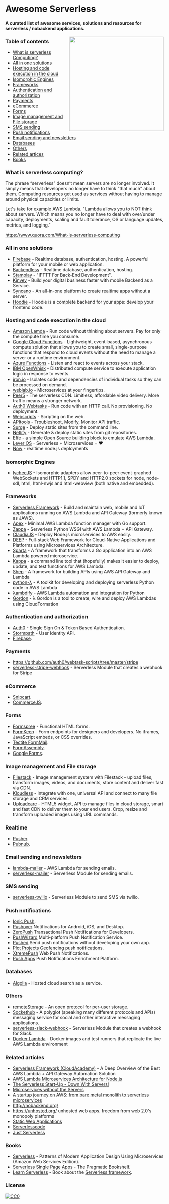 # Awesome Serverless
#### A curated list of awesome services, solutions and resources for serverless / nobackend applications.
<img src="http://oi66.tinypic.com/jggm6f.jpg" align="right" height=300>

### Table of contents

- [What is serverless Computing?](#what-is-serverless-computing)
- [All in one solutions](#all-in-one-solutions)
- [Hosting and code execution in the cloud](#hosting-and-code-execution-in-the-cloud)
- [Isomorphic Engines](#isomorphic-engines)
- [Frameworks](#frameworks)
- [Authentication and authorization](#authentication-and-authorization)
- [Payments](#payments)
- [eCommerce](#ecommerce)
- [Forms](#forms)
- [Image management and File storage](#image-management-and-file-storage)
- [SMS sending](#sms-sensing)
- [Push notifications](#push-notifications)
- [Email sending and newsletters](#email-sending-and-newsletters)
- [Databases](#databases)
- [Others](#others)
- [Related artices](#related-articles)
- [Books](#books)


### What is serverless computing?

The phrase “serverless” doesn’t mean servers are no longer involved. It simply means that developers no longer have to think "that much" about them. Computing resources get used as services without having to manage around physical capacities or limits.

Let's take for example AWS Lambda. "Lambda allows you to NOT think about servers. Which means you no longer have to deal with over/under capacity, deployments, scaling and fault tolerance, OS or language updates, metrics, and logging."

https://www.quora.com/What-is-serverless-computing

### All in one solutions
* [Firebase](https://www.firebase.com/) - Realtime database, authentication, hosting. A powerful platform for your mobile or web application.
* [Backendless](https://backendless.com/) - Realtime database, authentication, hosting.
* [Stamplay](https://stamplay.com/) - "IFTTT For Back-End Development".
* [Kinvey](http://www.kinvey.com/) - Build your digital business faster with mobile Backend as a Service.
* [Syncano](https://syncano.io/) - An all-in-one platform to create realtime apps without a server.
* [Hoodie](http://hood.ie/) - Hoodie is a complete backend for your apps: develop your frontend code.

### Hosting and code execution in the cloud
* [Amazon Lamda](https://aws.amazon.com/lambda/) - Run code without thinking about servers. Pay for only the compute time you consume.
* [Google Cloud Functions](https://cloud.google.com/functions/docs) - Lightweight, event-based, asynchronous compute solution that allows you to create small, single-purpose functions that respond to cloud events without the need to manage a server or a runtime environment.
* [Azure Functions](https://azure.microsoft.com/en-us/services/functions/) - Listen and react to events across your stack.
* [IBM OpenWhisk](https://developer.ibm.com/openwhisk/) - Distributed compute service to execute application logic in response to events.
* [iron.io](https://www.iron.io/platform/ironworker/) - Isolates code and dependencies of individual tasks so they can be processed on demand.
* [weblab.io](https://weblab.io/) - Microservices at your fingertips.
* [Peer5](https://www.peer5.com/) - The serverless CDN. Limitless, affordable video delivery. More traffic means a stronger network.
* [Auth0 Webtasks](https://webtask.io/) - Run code with an HTTP call. No provisioning. No deployment.
* [Webscripts](https://www.webscript.io/) - Scripting on the web.
* [APItools](https://www.apitools.com/) - Troubleshoot, Modify, Monitor API traffic.
* [Surge](http://surge.sh/) - Deploy static sites from the command line.
* [Netlify](https://netlify.com/) - Generate & deploy static sites from git repositories.
* [Effe](https://github.com/siscia/effe) - a simple Open Source building block to emulate AWS Lambda.
* [Lever OS](https://github.com/leveros/leveros) - Serverless + Microservices = ♥
* [Now](https://zeit.co/now) - realtime node.js deployments

### Isomorphic Engines
* [lycheeJS](http://lycheejs.org) - Isomorphic adapters allow peer-to-peer event-graphed WebSockets and HTTP1.1, SPDY and HTTP2.0 sockets for node, node-sdl, html, html-nwjs and html-webview (both native and embedded).

### Frameworks
* [Serverless Framework](http://www.serverless.com/) - Build and maintain web, mobile and IoT applications running on AWS Lambda and API Gateway (formerly known as JAWS).
* [Apex](http://apex.run/) - Minimal AWS Lambda function manager with Go support.
* [Zappa](https://github.com/Miserlou/Zappa) - Serverless Python WSGI with AWS Lambda + API Gateway.
* [ClaudiaJS](https://github.com/claudiajs/claudia/) - Deploy Node.js microservices to AWS easily.
* [DEEP](https://github.com/MitocGroup/deep-framework) - Full-stack Web Framework for Cloud-Native Applications and Platforms using Microservices Architecture.
* [Sparta](http://gosparta.io/) - A framework that transforms a Go application into an AWS Lambda powered microservice.
* [Kappa](https://github.com/garnaat/kappa) - a command line tool that (hopefully) makes it easier to deploy, update, and test functions for AWS Lambda.
* [Shep](https://github.com/bustlelabs/shep) - A framework for building APIs using AWS API Gateway and Lambda
* [python-λ](https://github.com/nficano/python-lambda) - A toolkit for developing and deploying serverless Python code in AWS Lambda
* [λambdify](http://zhukovalexander.github.io/lambdify/) - AWS Lambda automation and integration for Python
* [Gordon](https://github.com/jorgebastida/gordon) - λ Gordon is a tool to create, wire and deploy AWS Lambdas using CloudFormation

### Authentication and authorization
* [Auth0](https://auth0.com/) - Single Sign On & Token Based Authentication.
* [Stormpath](https://stormpath.com/) - User Identity API.
* [Firebase](https://firebase.com/).

### Payments
* https://github.com/auth0/webtask-scripts/tree/master/stripe
* [serverless-stripe-webhook](https://github.com/eahefnawy/serverless-stripe-webhook) - Serverless Module that creates a webhook for Stripe

### eCommerce
* [Snipcart](https://snipcart.com).
* [CommerceJS](http://commercejs.com/).

### Forms
* [Formspree](https://formspree.io/) - Functional HTML forms.
* [FormKeep](https://formkeep.com/) - Form endpoints for designers and developers. No iframes, JavaScript embeds, or CSS overrides.
* [Tectite FormMail](http://www.tectite.com/).
* [FormAssembly](http://www.formassembly.com/).
* [Google Forms](https://docs.google.com/forms/).

### Image management and File storage
* [Filestack](https://www.filestack.com/) - Image management system with Filestack - upload files, transform images, videos, and documents, store content and deliver fast via CDN.
* [Kloudless](https://kloudless.com/) - Integrate with one, universal API and connect to many file storage and CRM services.
* [Uploadcare](https://uploadcare.com/) - HTML5 widget, API to manage files in cloud storage, smart and fast CDN to deliver them to your end users. Crop, resize and transform uploaded images using URL commands.

### Realtime
* [Pusher](https://pusher.com/).
* [Pubnub](https://www.pubnub.com/).

### Email sending and newsletters
* [lambda-mailer](https://github.com/eahefnawy/lambda-mailer) - AWS Lambda for sending emails.
* [serverless-mailer](https://github.com/eahefnawy/serverless-mailer) - Serverless Module for sending emails.


### SMS sending
  * [serverless-twilio](https://github.com/eahefnawy/serverless-twilio) - Serverless Module to send SMS via twilio.

### Push notifications
* [Ionic Push](https://apps.ionic.io/landing/push).
* [Pushover](https://pushover.net/) Notifications for Android, iOS, and Desktop.
* [ZeroPush](https://zeropush.com) Transactional Push Notifications for Developers.
* [PushWizard](https://pushwizard.com/) Multi-platform Push Notification Service.
* [Pushed](https://pushed.co/) Send push notifications without developing your own app.
* [Plot Projects](http://www.plotprojects.com/) Geofencing push notifications.
* [XtremePush](https://xtremepush.com/) Web Push Notifications.
* [Push Apps](https://www.pushapps.mobi/) Push Notifications Enrichment Platform.

### Databases
* [Algolia](https://www.algolia.com/) - Hosted cloud search as a service.

### Others
* [remoteStorage](https://remotestorage.io/) - An open protocol for per-user storage.
* [Sockethub](http://sockethub.org/) - A polyglot (speaking many different protocols and APIs) messaging service for social and other interactive messaging applications.
* [serverless-slack-webhook](https://github.com/eahefnawy/serverless-slack-webhook) - Serverless Module that creates a webhook for Slack.
* [Docker Lambda](https://github.com/lambci/docker-lambda) - Docker images and test runners that replicate the live AWS Lambda environment

### Related articles
* [Serverless Framework (CloudAcademy)](http://cloudacademy.com/blog/serverless-framework-aws-lambda-api-gateway-python/) -  A Deep Overview of the Best AWS Lambda + API Gateway Automation Solution
* [AWS Lambda Microservices Architecture for Node.js](https://medium.com/getty-logs/a-aws-lambda-microservices-architecture-for-node-js-4513799101d4#.k99m6yvvz)
* [The Serverless Start-Up - Down With Servers!](http://highscalability.com/blog/2015/12/7/the-serverless-start-up-down-with-servers.html)
* [Microservices without the Servers](https://aws.amazon.com/blogs/compute/microservices-without-the-servers/)
* [A startup journey on AWS: from bare metal monolith to serverless microservices](https://medium.com/@benorama/a-startup-journey-on-aws-from-bare-metal-monolith-to-serverless-microservices-80231624fbd9)
* http://nobackend.org/
* https://unhosted.org/ unhosted web apps. freedom from web 2.0's monopoly platforms
* [Static Web Applications](https://staticapps.org/)
* [Serverlesscode](https://serverlesscode.com/)
* [Just Serverless](http://justserverless.com/blog)

### Books
* [Serverless](https://leanpub.com/serverless/) - Patterns of Modern Application Design Using Microservices (Amazon Web Services Edition).
* [Serverless Single Page Apps](https://pragprog.com/book/brapps/serverless-single-page-apps/) - The Pragmatic Bookshelf.
* [Learn Serverless](http://learnserverless.club) - Book about the [Serverless framework](http://serverless.com).


### License
[![CC0](https://i.creativecommons.org/p/zero/1.0/88x31.png)](https://creativecommons.org/publicdomain/zero/1.0/)

<!---
### Serverless Manifiesto
https://github.com/exis-io/Exis
https://www.imgix.com/
https://github.com/localytics/serverless-slackbot-scaffold
http://eng.localytics.com/serverless-slackbots-powered-by-aws/


http://www.imgix.com/ Real-time Image Processing. Resize, crop, and process images on the fly, simply by changing their URLs.
https://blitline.com/
Cloudinary
https://kraken.io
https://www.iron.io/
https://transloadit.com/
https://aws.amazon.com/elastictranscoder/
https://zencoder.com/en/
Now API
Instant serverless Node.JS deployments with an API.
https://zeit.co/
-->
